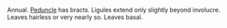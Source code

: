 Annual. [Peduncle](g/peduncle.html) has bracts. Ligules extend only slightly beyond involucre. Leaves hairless or very nearly so. Leaves basal.